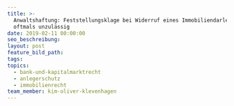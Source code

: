 ```yaml
---
title: >-
  Anwaltshaftung: Feststellungsklage bei Widerruf eines Immobiliendarlehens
  oftmals unzulässig
date: 2019-02-11 00:00:00
seo_beschreibung:
layout: post
feature_bild_path:
tags:
topics:
  - bank-und-kapitalmarktrecht
  - anlegerschutz
  - immobilienrecht
team_member: kim-oliver-klevenhagen
---
```


